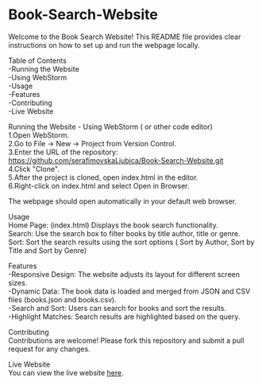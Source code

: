 # Book-Search-Website
Welcome to the Book Search Website! This README file provides clear instructions on how to set up and run the webpage locally.

Table of Contents <br />
 -Running the Website <br />
   -Using WebStorm <br />
 -Usage <br />
 -Features <br />
 -Contributing <br />
 -Live Website <br />


Running the Website - Using WebStorm ( or other code editor) <br />
1.Open WebStorm. <br />
2.Go to File -> New -> Project from Version Control. <br />
3.Enter the URL of the repository: <br />
https://github.com/serafimovskaLjubica/Book-Search-Website.git <br />
4.Click "Clone". <br />
5.After the project is cloned, open index.html in the editor. <br />
6.Right-click on index.html and select Open in Browser. <br />

The webpage should open automatically in your default web browser. <br />



Usage <br />
Home Page: (index.html) Displays the book search functionality. <br />
Search: Use the search box to filter books by title author, title or genre. <br />
Sort: Sort the search results using the sort options ( Sort by Author, Sort by Title and Sort by Genre) <br />



Features <br />
-Responsive Design: The website adjusts its layout for different screen sizes. <br />
-Dynamic Data: The book data is loaded and merged from JSON and CSV files (books.json and books.csv). <br />
-Search and Sort: Users can search for books and sort the results. <br />
-Highlight Matches: Search results are highlighted based on the query. <br />


Contributing <br />
Contributions are welcome! Please fork this repository and submit a pull request for any changes. <br />


Live Website <br />
You can view the live website [here](https://book-finder-mywebsite.netlify.app/). <br />


 

